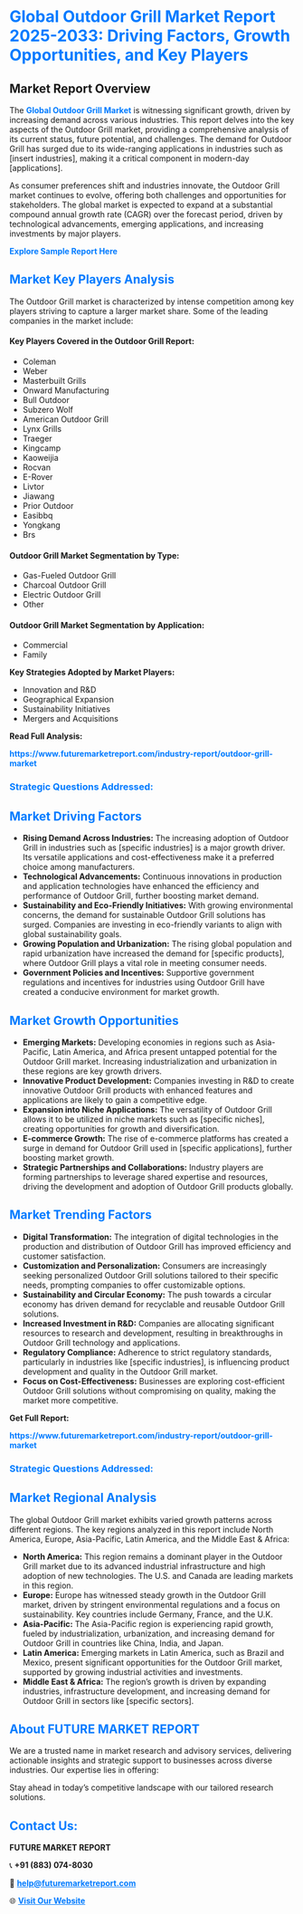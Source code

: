 <h1 style="color: #007BFF;">Global Outdoor Grill Market Report 2025-2033: Driving Factors, Growth Opportunities, and Key Players</h1>

<section id="overview">
<h2>Market Report Overview</h2>
<p>The <a href="https://www.futuremarketreport.com/industry-report/outdoor-grill-market" style="color: #007BFF; text-decoration: none;"><strong>Global Outdoor Grill Market</strong></a> is witnessing significant growth, driven by increasing demand across various industries. This report delves into the key aspects of the Outdoor Grill market, providing a comprehensive analysis of its current status, future potential, and challenges. The demand for Outdoor Grill has surged due to its wide-ranging applications in industries such as [insert industries], making it a critical component in modern-day [applications].</p>
<p>As consumer preferences shift and industries innovate, the Outdoor Grill market continues to evolve, offering both challenges and opportunities for stakeholders. The global market is expected to expand at a substantial compound annual growth rate (CAGR) over the forecast period, driven by technological advancements, emerging applications, and increasing investments by major players.</p>
</section>

<section id="overview">
<p><a href="https://www.futuremarketreport.com/request-sample/reportId=30803" style="color: #007BFF; text-decoration: none;"><strong>Explore Sample Report Here</strong></a></p>
</section>

<section id="key-players">
<h2 style="color: #007BFF;">Market Key Players Analysis</h2>
<p>The Outdoor Grill market is characterized by intense competition among key players striving to capture a larger market share. Some of the leading companies in the market include:</p>
<h4>Key Players Covered in the Outdoor Grill Report:</h4>
<ul><li>Coleman</li><li>Weber</li><li>Masterbuilt Grills</li><li>Onward Manufacturing</li><li>Bull Outdoor</li><li>Subzero Wolf</li><li>American Outdoor Grill</li><li>Lynx Grills</li><li>Traeger</li><li>Kingcamp</li><li>Kaoweijia</li><li>Rocvan</li><li>E-Rover</li><li>Livtor</li><li>Jiawang</li><li>Prior Outdoor</li><li>Easibbq</li><li>Yongkang</li><li>Brs</li></ul>
<h4>Outdoor Grill Market Segmentation by Type:</h4>
<ul><li>Gas-Fueled Outdoor Grill</li><li>Charcoal Outdoor Grill</li><li>Electric Outdoor Grill</li><li>Other</li></ul>

<h4>Outdoor Grill Market Segmentation by Application:</h4>
<ul><li>Commercial</li><li>Family</li></ul>
<p><strong>Key Strategies Adopted by Market Players:</strong></p>
<ul>
<li>Innovation and R&D</li>
<li>Geographical Expansion</li>
<li>Sustainability Initiatives</li>
<li>Mergers and Acquisitions</li>
</ul>
</section>

<section>
<p><strong>Read Full Analysis: </strong></p><a href="https://www.futuremarketreport.com/industry-report/outdoor-grill-market" style="color: #007BFF; text-decoration: none;"><strong>https://www.futuremarketreport.com/industry-report/outdoor-grill-market</strong></a>
<h3 style="color: #007BFF;">Strategic Questions Addressed:</h3>
</section>

<section id="driving-factors">
<h2 style="color: #007BFF;">Market Driving Factors</h2>
<ul>
<li><strong>Rising Demand Across Industries:</strong> The increasing adoption of Outdoor Grill in industries such as [specific industries] is a major growth driver. Its versatile applications and cost-effectiveness make it a preferred choice among manufacturers.</li>
<li><strong>Technological Advancements:</strong> Continuous innovations in production and application technologies have enhanced the efficiency and performance of Outdoor Grill, further boosting market demand.</li>
<li><strong>Sustainability and Eco-Friendly Initiatives:</strong> With growing environmental concerns, the demand for sustainable Outdoor Grill solutions has surged. Companies are investing in eco-friendly variants to align with global sustainability goals.</li>
<li><strong>Growing Population and Urbanization:</strong> The rising global population and rapid urbanization have increased the demand for [specific products], where Outdoor Grill plays a vital role in meeting consumer needs.</li>
<li><strong>Government Policies and Incentives:</strong> Supportive government regulations and incentives for industries using Outdoor Grill have created a conducive environment for market growth.</li>
</ul>
</section>

<section id="growth-opportunities">
<h2 style="color: #007BFF;">Market Growth Opportunities</h2>
<ul>
<li><strong>Emerging Markets:</strong> Developing economies in regions such as Asia-Pacific, Latin America, and Africa present untapped potential for the Outdoor Grill market. Increasing industrialization and urbanization in these regions are key growth drivers.</li>
<li><strong>Innovative Product Development:</strong> Companies investing in R&D to create innovative Outdoor Grill products with enhanced features and applications are likely to gain a competitive edge.</li>
<li><strong>Expansion into Niche Applications:</strong> The versatility of Outdoor Grill allows it to be utilized in niche markets such as [specific niches], creating opportunities for growth and diversification.</li>
<li><strong>E-commerce Growth:</strong> The rise of e-commerce platforms has created a surge in demand for Outdoor Grill used in [specific applications], further boosting market growth.</li>
<li><strong>Strategic Partnerships and Collaborations:</strong> Industry players are forming partnerships to leverage shared expertise and resources, driving the development and adoption of Outdoor Grill products globally.</li>
</ul>
</section>

<section id="trending-factors">
<h2 style="color: #007BFF;">Market Trending Factors</h2>
<ul>
<li><strong>Digital Transformation:</strong> The integration of digital technologies in the production and distribution of Outdoor Grill has improved efficiency and customer satisfaction.</li>
<li><strong>Customization and Personalization:</strong> Consumers are increasingly seeking personalized Outdoor Grill solutions tailored to their specific needs, prompting companies to offer customizable options.</li>
<li><strong>Sustainability and Circular Economy:</strong> The push towards a circular economy has driven demand for recyclable and reusable Outdoor Grill solutions.</li>
<li><strong>Increased Investment in R&D:</strong> Companies are allocating significant resources to research and development, resulting in breakthroughs in Outdoor Grill technology and applications.</li>
<li><strong>Regulatory Compliance:</strong> Adherence to strict regulatory standards, particularly in industries like [specific industries], is influencing product development and quality in the Outdoor Grill market.</li>
<li><strong>Focus on Cost-Effectiveness:</strong> Businesses are exploring cost-efficient Outdoor Grill solutions without compromising on quality, making the market more competitive.</li>
</ul>
</section>

<section>
<p><strong>Get Full Report: </strong></p><a href="https://www.futuremarketreport.com/industry-report/outdoor-grill-market" style="color: #007BFF; text-decoration: none;"><strong>https://www.futuremarketreport.com/industry-report/outdoor-grill-market</strong></a>
<h3 style="color: #007BFF;">Strategic Questions Addressed:</h3>
</section>


<section id="regional-analysis">
<h2 style="color: #007BFF;">Market Regional Analysis</h2>
<p>The global Outdoor Grill market exhibits varied growth patterns across different regions. The key regions analyzed in this report include North America, Europe, Asia-Pacific, Latin America, and the Middle East & Africa:</p>
<ul>
<li><strong>North America:</strong> This region remains a dominant player in the Outdoor Grill market due to its advanced industrial infrastructure and high adoption of new technologies. The U.S. and Canada are leading markets in this region.</li>
<li><strong>Europe:</strong> Europe has witnessed steady growth in the Outdoor Grill market, driven by stringent environmental regulations and a focus on sustainability. Key countries include Germany, France, and the U.K.</li>
<li><strong>Asia-Pacific:</strong> The Asia-Pacific region is experiencing rapid growth, fueled by industrialization, urbanization, and increasing demand for Outdoor Grill in countries like China, India, and Japan.</li>
<li><strong>Latin America:</strong> Emerging markets in Latin America, such as Brazil and Mexico, present significant opportunities for the Outdoor Grill market, supported by growing industrial activities and investments.</li>
<li><strong>Middle East & Africa:</strong> The region’s growth is driven by expanding industries, infrastructure development, and increasing demand for Outdoor Grill in sectors like [specific sectors].</li>
</ul>
</section>

<footer>
<h2 style="color: #007BFF;">About FUTURE MARKET REPORT</h2>
<p>We are a trusted name in market research and advisory services, delivering actionable insights and strategic support to businesses across diverse industries. Our expertise lies in offering:</p>

<p>Stay ahead in today’s competitive landscape with our tailored research solutions.</p>

<h2 style="color: #007BFF;">Contact Us:</h2>
<p><strong>FUTURE MARKET REPORT</strong></p>
<p>📞 <strong>+91 (883) 074-8030</strong></p>
<p>📧 <strong><a href="mailto:help@futuremarketreport.com" style="color: #007BFF;">help@futuremarketreport.com</a></strong></p>
<p>🌐 <strong><a href="https://www.futuremarketreport.com/" style="color: #007BFF;">Visit Our Website</a></strong></p>
</footer>